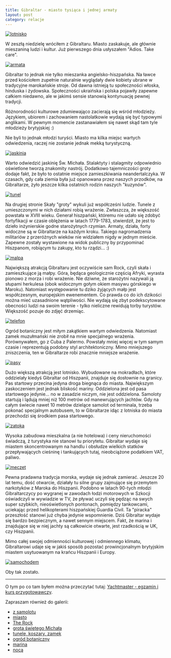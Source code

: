```yaml
---
title: Gibraltar - miasto tysiąca i jednej armaty
layout: post
category: relacje
---
```

[![lotnisko](/img/old/gibraltar/lotnisko.jpg)](class:img-right)

W zeszłą niedzielę wróciłem z Gibraltaru. Miasto zaskakuje, ale głównie mieszaniną ludzi i kultur. Już pierwszego dnia usłyszałem "Adios. Take care".

[![armata](/img/old/gibraltar/armata.jpg)](class:img-left)

Gibraltar to jednak nie tylko mieszanka angielsko-hiszpańska. Na ławce przed kościołem zupełnie naturalnie wyglądały dwie kobiety ubrane w tradycyjne marokańskie stroje. Od dawna istnieją tu społeczności włoska, hinduska i żydowska. Społeczności ukraińska i polska pojawiły zapewne całkiem niedawno, ale w jakimś sensie stanowią kontynuację pewnej tradycji.

Różnorodności kulturowe zdumiewająco zacierają się wśród młodzieży. Językiem, ubiorem i zachowaniem nastolatkowie wydają się być typowymi anglikami. W pewnym momencie zastanawiałem się nawet skąd tam tyle młodzieży brytyjskiej :)

Nie byli to jednak młodzi turyści. Miasto ma kilka miejsc wartych odwiedzenia, raczej nie zostanie jednak mekką turystyczną.

[![jaskinia](/img/old/gibraltar/jaskinia.jpg)](class:img-right)

Warto odwiedzić jaskinię Św. Michała. Stalaktyty i stalagmity odpowiednio oświetlone tworzą znakomity nastrój. Dodatkowo tajemniczości groty dodaje fakt, że było to ostatnie miejsce zamieszkiwania neandertalczyka. W czasach, gdy cała ziemia była już opanowana przez naszych przodków, na Gibraltarze, żyło jeszcze kilka ostatnich rodzin naszych "kuzynów".

[![tunel](/img/old/gibraltar/tunel.jpg)](class:img-left)

Na drugiej stronie Skały "groty" wykuli już współcześni ludzie. Tunele z umieszczonymi w nich działami robią wrażenie. Zwłaszcza, że większość powstała w XVIII wieku. 
Generał hiszpański, któremu nie udało się zdobyć fortyfikacji w czasie oblężenia w latach 1779-1783, stwierdził, że jest to dzieło inżynierskie godne starożytnych rzymian.
Armaty, działa, forty widoczne są w Gibraltarze na każdym kroku. Takiego nagromadzenia militariów z przeróżnych wieków nie widziałem nigdy w jednym mieście. Zapewne zostały wystawione na widok publiczny by przypominać Hiszpanom, robiącym tu zakupy, kto tu rządzi... :)

[![malpa](/img/old/gibraltar/malpa.jpg)](class:img-right)

Największą atrakcją Gibraltaru jest oczywiście sam Rock, czyli skała i zamieszkujące ją małpy. Góra, będąca geologicznie częścią Afryki, wyrasta pionowo z morza i robi wrażenie. Nie dziwne, że starożytni nazywali ją słupami herkulesa (obok widocznym gołym okiem masywu górskiego w Maroku).
Natomiast występowanie tu dziko żyjących małp jest współczesnym, europejskim ewenementem. 
Co prawda co do ich dzikości można mieć uzasadnione wątpliwości. Nie wydają się zbyt podekscytowane obecności ludzi na swoim terenie - tylko nieliczne rewidują torby turystów. Większość pozuje do zdjęć drzemiąc.

[![telefon](/img/old/gibraltar/telefon.jpg)](class:img-left)

Ogród botaniczny jest miłym zakątkiem wartym odwiedzenia. Natomiast zamek muzułmański nie zrobił na mnie specjalnego wrażenia. Porównywałem, go z Cuba z Palermo. Powstały mniej więcej w tym samym czasie i reprezentują podobny styl architektoniczny. Mimo mniejszego zniszczenia, ten w Gibraltarze robi znacznie mniejsze wrażenie.

[![pasy](/img/old/gibraltar/pasy.jpg)](class:img-right)

Dużo większą atrakcją jest lotnisko. Wybudowane na mokradłach, które oddzielały kiedyś Gibraltar od Hiszpanii, znajduje się dosłownie na granicy. Pas startowy przecina jedyna droga biegnąca do miasta.
Największym zaskoczeniem jest jednak bliskość mariny. Oddzielona jest od pasa startowego jedynie... no w zasadzie niczym, nie jest oddzielona. Samoloty startują i lądują mniej niż 100 metrów od manewrujących jachtów.
Gdy na całym świecie nawet 10 metrów dzielące samolot od terminala, trzeba pokonać specjalnym autobusem, to w Gibraltarze idąc z lotniska do miasta przechodzi się środkiem pasa startowego.

[![zatoka](/img/old/gibraltar/zatoka.jpg)](class:img-left)

Wysoka zabudowa mieszkalna (a nie hotelowa) i ceny nieruchomości świadczą, ż turystyka nie stanowi tu priorytetu. Gibraltar wydaje się miastem skoncentrowanym na handlu i obsłudze wielkich statków przepływających cieśninę i tankujących tutaj, nieobciążone podatkiem VAT, paliwo.

[![meczet](/img/old/gibraltar/meczet.jpg)](class:img-right)

Pewna pradawna tradycja morska, wydaje się jednak zamierać. Jeszcze 20 lat temu, dość otwarcie, działały tu silne grupy zajmujące się przemytem narkotyków z Maroka do Hiszpanii. Podobno w latach 90-tych młodzi Gibraltarczycy po wygranej w zawodach łodzi motorowych w Szkocji oświadczyli w wywiadzie w TV, że pływać uczyli się pędząc na swych super szybkich, nieoświetlonych pontonach, pomiędzy tankowcami, uciekając przed helikopterami hiszpańskiej Guardia Civil.
Ta "piracka" przeszłość stanowi już chyba jedynie wspomnienie. Dziś Gibraltar wydaje się bardzo bezpiecznym, a nawet sennym miejscem. Fakt, że marina i znajdujące się w niej jachty są całkowicie otwarte, jest rzadkością w UK, czy Hiszpanii.

Mimo całej swojej odmienności kulturowej i odmiennego klimatu, Gibraltarowi udaje się w jakiś sposób pozostać prowincjonalnym brytyjskim miastem usytuowanym na krańcu Hiszpanii i Europy.

[![samochodem](/img/old/gibraltar/samochodem.jpg)](class:img-right)

Oby tak zostało.


----------------

O tym po co tam byłem można przeczytać tutaj: [Yachtmaster - egzamin i kurs przygotowawczy](/yachtmaster-egzamin-kurs). 

Zapraszam również do galerii:

* [z samolotu](https://plus.google.com/photos/+ArekStryjski/albums/5310908063223525857)
* [miasto](https://plus.google.com/photos/+ArekStryjski/albums/5310922392627095057)
* [The Rock](https://plus.google.com/photos/+ArekStryjski/albums/5310904612295812353)
* [grota świętego Michała](https://plus.google.com/photos/+ArekStryjski/albums/5310833966162623649)
* [tunele, koszary, zamek](https://plus.google.com/photos/+ArekStryjski/albums/5310926315115263825)
* [ogród botaniczny](https://plus.google.com/photos/+ArekStryjski/albums/5310912664801617313)
* [marina](https://plus.google.com/photos/+ArekStryjski/albums/5310915271695513569)
* [nocą](https://plus.google.com/photos/+ArekStryjski/albums/5310909573738053137)
